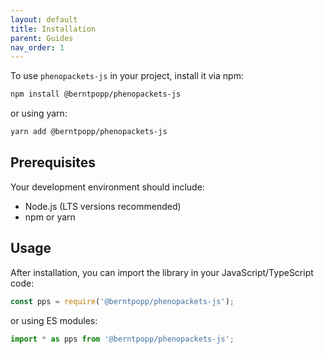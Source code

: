 ```yaml
---
layout: default
title: Installation
parent: Guides
nav_order: 1
---
```


To use `phenopackets-js` in your project, install it via npm:

```bash
npm install @berntpopp/phenopackets-js
```

or using yarn:

```bash
yarn add @berntpopp/phenopackets-js
```

## Prerequisites

Your development environment should include:

- Node.js (LTS versions recommended)
- npm or yarn

## Usage

After installation, you can import the library in your JavaScript/TypeScript code:

```javascript
const pps = require('@berntpopp/phenopackets-js');
```

or using ES modules:

```javascript
import * as pps from '@berntpopp/phenopackets-js';
```
